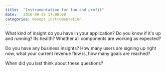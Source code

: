 ```yaml
---
title:  "Instrumentation for fun and profit"
date:   2016-09-25 17:00:00
categories: devops instrumentation
---
```


What kind of insight do you have in your application? Do you know if it's up and running? Its health? Whether all components are working
as expected?

Do you have any business insights? How many users are signing up right now, what your current revenue flow is, how many goals
are reached?

When did you last think about these questions?

